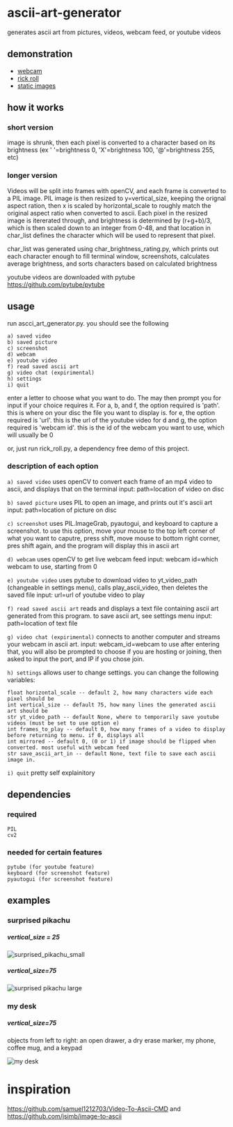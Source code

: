# ascii-art-generator
generates ascii art from pictures, videos, webcam feed, or youtube videos

## demonstration
- [webcam](https://youtu.be/Hwj0dEsiav4)
- [rick roll](https://youtu.be/fqocynviRDk)
- [static images](#examples)

## how it works
### short version
image is shrunk, then each pixel is converted to a character based on its brightness (ex ' '=brightness 0, 'X'=brightness 100, '@'=brightness 255, etc)
### longer version
Videos will be split into frames with openCV, and each frame is converted to a PIL image.
PIL image is then resized to y=vertical_size, keeping the orignal aspect ration, then x is scaled by horizontal_scale to roughly match the original aspect ratio when converted to ascii.
Each pixel in the resized image is itererated through, and brightness is determined by (r+g+b)/3, which is then scaled down to an integer from 0-48, and that location in char_list defines the character which will be used to represent that pixel.

char_list was generated using char_brightness_rating.py, which prints out each character enough to fill terminal window, screenshots, calculates average brightness, and sorts characters based on calculated brightness

youtube videos are downloaded with pytube https://github.com/pytube/pytube



## usage
run ascci_art_generator.py. you should see the following

```
a) saved video
b) saved picture
c) screenshot
d) webcam
e) youtube video
f) read saved ascii art
g) video chat (expirimental)
h) settings
i) quit
```

enter a letter to choose what you want to do. The may then prompt you for input if your choice requires it. For a, b, and f, the option required is 'path'. this is where on your disc the file you want to display is.
for e, the option required is 'url'. this is the url of the youtube video
for d and g, the option required is 'webcam id'. this is the id of the webcam you want to use, which will usually be 0

or, just run rick_roll.py, a dependency free demo of this project.

### description of each option

`a) saved video`
uses openCV to convert each frame of an mp4 video to ascii, and displays that on the terminal
input: path=location of video on disc

`b) saved picture`
uses PIL to open an image, and prints out it's ascii art
input: path=location of picture on disc

`c) screenshot`
uses PIL.ImageGrab, pyautogui, and keyboard to capture a screenshot. to use this option, move your mouse to the top left corner of what you want to caputre, press shift, move mouse to bottom right corner, pres shift again, and the program will display this in ascii art

`d) webcam`
uses openCV to get live webcam feed
input: webcam id=which webcam to use, starting from 0

`e) youtube video`
uses pytube to download video to yt_video_path (changeable in settings menu), calls play_ascii_video, then deletes the saved file
input: url=url of youtube video to play

`f) read saved ascii art`
reads and displays a text file containing ascii art generated from this program. to save ascii art, see settings menu
input: path=location of text file

`g) video chat (expirimental)`
connects to another computer and streams your webcam in ascii art.
input: webcam_id=webcam to use
after entering that, you will also be prompted to choose if you are hosting or joining, then asked to input the port, and IP if you chose join.

`h) settings`
allows user to change settings. you can change the following variables:
```
float horizontal_scale -- default 2, how many characters wide each pixel should be
int vertical_size -- default 75, how many lines the generated ascii art should be
str yt_video_path -- default None, where to temporarily save youtube videos (must be set to use option e)
int frames_to_play -- default 0, how many frames of a video to display before returning to menu. if 0, displays all
int mirrored -- default 0, (0 or 1) if image should be flipped when converted. most useful with webcam feed
str save_ascii_art_in -- default None, text file to save each ascii image in.
```

`i) quit`
pretty self explainitory



## dependencies

### required
    PIL
    cv2

### needed for certain features
    pytube (for youtube feature)
    keyboard (for screenshot feature)
    pyautogui (for screenshot feature)

## examples

### surprised pikachu
##### vertical_size = 25

![surprised_pikachu_small](https://raw.githubusercontent.com/rainbowkitty227/ascii-art-generator/main/examples/surprised_pikachu_small.png)

##### vertical_size=75

![surprised pikachu large](https://raw.githubusercontent.com/rainbowkitty227/ascii-art-generator/main/examples/surprised_pikachu_large.png)

### my desk

##### vertical_size=75
objects from left to right: an open drawer, a dry erase marker, my phone, coffee mug, and a keypad

![my desk](https://raw.githubusercontent.com/rainbowkitty227/ascii-art-generator/main/examples/my_desk.png)


# inspiration
https://github.com/samuel1212703/Video-To-Ascii-CMD and https://github.com/jsimb/image-to-ascii
